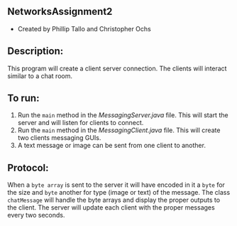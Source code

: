 NetworksAssignment2
-
- Created by Phillip Tallo and Christopher Ochs

**Description**: 
-
This program will create a client server connection.  The clients will interact similar to a chat room.

**To run**: 
-
1. Run the `main` method in the _MessagingServer.java_ file.  This will start the server and will listen for clients to connect.
2. Run the `main` method in the _MessagingClient.java_ file.  This will create two clients messaging GUIs.
3. A text message or image can be sent from one client to another.

**Protocol:**
-
When a `byte array` is sent to the server it will have encoded in it a `byte` for the size and `byte` another for type (image or text) of the message.  The class `chatMessage` will handle the byte arrays and display the proper outputs to the client.  The server will update each client with the proper messages every two seconds.
